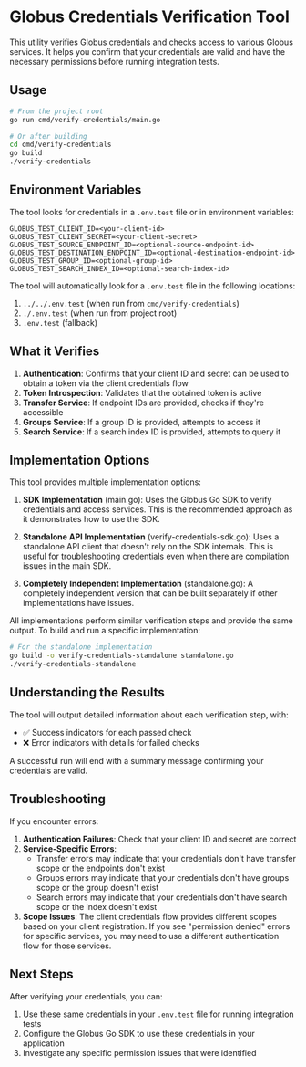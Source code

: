 <!-- SPDX-License-Identifier: Apache-2.0 -->
<!-- SPDX-FileCopyrightText: 2025 Scott Friedman and Project Contributors -->
# Globus Credentials Verification Tool

This utility verifies Globus credentials and checks access to various Globus services. It helps you confirm that your credentials are valid and have the necessary permissions before running integration tests.

## Usage

```bash
# From the project root
go run cmd/verify-credentials/main.go

# Or after building
cd cmd/verify-credentials
go build
./verify-credentials
```

## Environment Variables

The tool looks for credentials in a `.env.test` file or in environment variables:

```
GLOBUS_TEST_CLIENT_ID=<your-client-id>
GLOBUS_TEST_CLIENT_SECRET=<your-client-secret>
GLOBUS_TEST_SOURCE_ENDPOINT_ID=<optional-source-endpoint-id>
GLOBUS_TEST_DESTINATION_ENDPOINT_ID=<optional-destination-endpoint-id>
GLOBUS_TEST_GROUP_ID=<optional-group-id>
GLOBUS_TEST_SEARCH_INDEX_ID=<optional-search-index-id>
```

The tool will automatically look for a `.env.test` file in the following locations:
1. `../../.env.test` (when run from `cmd/verify-credentials`)
2. `./.env.test` (when run from project root)
3. `.env.test` (fallback)

## What it Verifies

1. **Authentication**: Confirms that your client ID and secret can be used to obtain a token via the client credentials flow
2. **Token Introspection**: Validates that the obtained token is active
3. **Transfer Service**: If endpoint IDs are provided, checks if they're accessible
4. **Groups Service**: If a group ID is provided, attempts to access it
5. **Search Service**: If a search index ID is provided, attempts to query it

## Implementation Options

This tool provides multiple implementation options:

1. **SDK Implementation** (main.go): Uses the Globus Go SDK to verify credentials and access services. This is the recommended approach as it demonstrates how to use the SDK.

2. **Standalone API Implementation** (verify-credentials-sdk.go): Uses a standalone API client that doesn't rely on the SDK internals. This is useful for troubleshooting credentials even when there are compilation issues in the main SDK.

3. **Completely Independent Implementation** (standalone.go): A completely independent version that can be built separately if other implementations have issues.

All implementations perform similar verification steps and provide the same output. To build and run a specific implementation:

```bash
# For the standalone implementation
go build -o verify-credentials-standalone standalone.go
./verify-credentials-standalone
```

## Understanding the Results

The tool will output detailed information about each verification step, with:

- ✅ Success indicators for each passed check
- ❌ Error indicators with details for failed checks

A successful run will end with a summary message confirming your credentials are valid.

## Troubleshooting

If you encounter errors:

1. **Authentication Failures**: Check that your client ID and secret are correct
2. **Service-Specific Errors**: 
   - Transfer errors may indicate that your credentials don't have transfer scope or the endpoints don't exist
   - Groups errors may indicate that your credentials don't have groups scope or the group doesn't exist
   - Search errors may indicate that your credentials don't have search scope or the index doesn't exist
3. **Scope Issues**: The client credentials flow provides different scopes based on your client registration. If you see "permission denied" errors for specific services, you may need to use a different authentication flow for those services.

## Next Steps

After verifying your credentials, you can:

1. Use these same credentials in your `.env.test` file for running integration tests
2. Configure the Globus Go SDK to use these credentials in your application
3. Investigate any specific permission issues that were identified